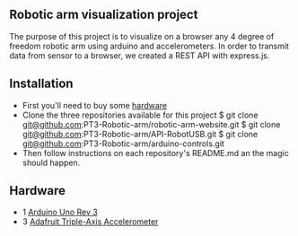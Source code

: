 ## Robotic arm visualization project

The purpose of this project is to visualize on a browser any 4 degree of freedom robotic arm using arduino and accelerometers.
In order to transmit data from sensor to a browser, we created a REST API with express.js.

## Installation 

- First you'll need to buy some [hardware](##-Hardware)
- Clone the three repositories available for this project
  $ git clone git@github.com:PT3-Robotic-arm/robotic-arm-website.git
  $ git clone git@github.com:PT3-Robotic-arm/API-RobotUSB.git
  $ git clone git@github.com:PT3-Robotic-arm/arduino-controls.git
- Then follow instructions on each repository's README.md an the magic should happen. 

## Hardware 

- 1 [Arduino Uno Rev 3](https://store.arduino.cc/products/arduino-uno-rev3/)
- 3 [Adafruit Triple-Axis Accelerometer](https://www.adafruit.com/product/2019)

